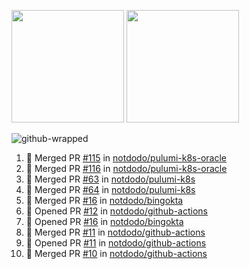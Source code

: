 <a href="https://github.com/notdodo"><img src="https://github-readme-stats.vercel.app/api?username=notdodo&count_private=true&theme=dark" height="180" /></a> <a href="https://github.com/notdodo"><img src="https://github-readme-stats.vercel.app/api/top-langs/?username=notdodo&langs_count=8&theme=dark&hide=tex,java,html,css&layout=compact" height="180" /></a>

![github-wrapped](https://github.com/notdodo/notdodo/assets/6991986/fb310ed4-7b6b-48dd-a447-4c85e6000edb)

<!--START_SECTION:activity-->
1. 🎉 Merged PR [#115](https://github.com/notdodo/pulumi-k8s-oracle/pull/115) in [notdodo/pulumi-k8s-oracle](https://github.com/notdodo/pulumi-k8s-oracle)
2. 🎉 Merged PR [#116](https://github.com/notdodo/pulumi-k8s-oracle/pull/116) in [notdodo/pulumi-k8s-oracle](https://github.com/notdodo/pulumi-k8s-oracle)
3. 🎉 Merged PR [#63](https://github.com/notdodo/pulumi-k8s/pull/63) in [notdodo/pulumi-k8s](https://github.com/notdodo/pulumi-k8s)
4. 🎉 Merged PR [#64](https://github.com/notdodo/pulumi-k8s/pull/64) in [notdodo/pulumi-k8s](https://github.com/notdodo/pulumi-k8s)
5. 🎉 Merged PR [#16](https://github.com/notdodo/bingokta/pull/16) in [notdodo/bingokta](https://github.com/notdodo/bingokta)
6. 💪 Opened PR [#12](https://github.com/notdodo/github-actions/pull/12) in [notdodo/github-actions](https://github.com/notdodo/github-actions)
7. 💪 Opened PR [#16](https://github.com/notdodo/bingokta/pull/16) in [notdodo/bingokta](https://github.com/notdodo/bingokta)
8. 🎉 Merged PR [#11](https://github.com/notdodo/github-actions/pull/11) in [notdodo/github-actions](https://github.com/notdodo/github-actions)
9. 💪 Opened PR [#11](https://github.com/notdodo/github-actions/pull/11) in [notdodo/github-actions](https://github.com/notdodo/github-actions)
10. 🎉 Merged PR [#10](https://github.com/notdodo/github-actions/pull/10) in [notdodo/github-actions](https://github.com/notdodo/github-actions)
<!--END_SECTION:activity-->

